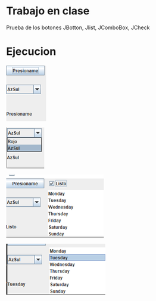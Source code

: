 # Trabajo en clase
Prueba de los botones JBotton, Jlist, JComboBox, JCheck

# Ejecucion
![Buttom](https://github.com/DannyVinueza/trabajoClase/blob/master/Buttom.png)

![Cambobox](https://github.com/DannyVinueza/trabajoClase/blob/master/Combobox.png)

![Checkbox](https://github.com/DannyVinueza/trabajoClase/blob/master/Checkbox.png)

![List](https://github.com/DannyVinueza/trabajoClase/blob/master/List.png)
